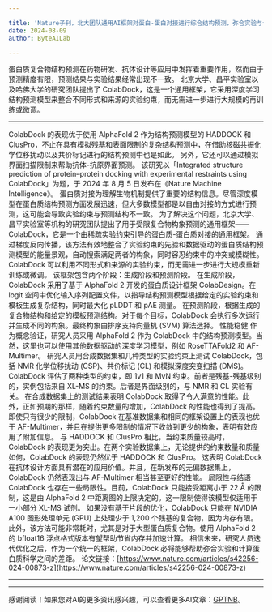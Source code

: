 ```yaml
---

title: 'Nature子刊，北大团队通用AI框架对蛋白-蛋白对接进行综合结构预测，弥合实验与计算的差距'
date: 2024-08-09
author: ByteAILab

---
```


蛋白质复合物结构预测在药物研发、抗体设计等应用中发挥着重要作用，然而由于预测精度有限，预测结果与实验结果经常出现不一致。
北京大学、昌平实验室以及哈佛大学的研究团队提出了 ColabDock，这是一个通用框架，它采用深度学习结构预测模型来整合不同形式和来源的实验约束，而无需进一步进行大规模的再训练或微调。

---

ColabDock 的表现优于使用 AlphaFold 2 作为结构预测模型的 HADDOCK 和 ClusPro，不止在具有模拟残基和表面限制的复杂结构预测中，在借助核磁共振化学位移扰动以及共价标记进行的结构预测中也是如此。
另外，它还可以通过模拟界面扫描限制来帮助抗体-抗原界面预测。
该研究以「Integrated structure prediction of protein–protein docking with experimental restraints using ColabDock」为题，于 2024 年 8 月 5 日发布在《Nature Machine Intelligence》。
蛋白质对接为理解生物机制提供了重要的结构信息。尽管深度模型在蛋白质结构预测方面发展迅速，但大多数模型都是以自由对接的方式进行预测，这可能会导致实验约束与预测结构不一致。
为了解决这个问题，北京大学、昌平实验室等机构的研究团队提出了用于受限复合物构象预测的通用框架——ColabDock，它是一个由稀疏实验约束引导的蛋白质-蛋白质对接的通用框架。
通过梯度反向传播，该方法有效地整合了实验约束的先验和数据驱动的蛋白质结构预测模型的能量景观，自动搜索满足两者的构象，同时容忍约束中的冲突或模糊性。
ColabDock 可以利用不同形式和来源的实验约束，而无需进一步进行大规模重新训练或微调。
该框架包含两个阶段：生成阶段和预测阶段。
在生成阶段，ColabDock 采用了基于 AlphaFold 2 开发的蛋白质设计框架 ColabDesign。在 logit 空间中优化输入序列配置文件，以指导结构预测模型根据给定的实验约束和模板生成复杂结构，同时最大化 pLDDT 和 pAE 测量。
在预测阶段，根据生成的复合物结构和给定的模板预测结构。对于每个目标，ColabDock 会执行多次运行并生成不同的构象。最终构象由排序支持向量机 (SVM) 算法选择。
性能稳健
作为概念验证，研究人员采用 AlphaFold 2  作为 ColabDock 中的结构预测模型。当然，这里也可以使用其他数据驱动的深度学习模型，例如 RoseTTAFold2 和 AF-Multimer。
研究人员用合成数据集和几种类型的实验约束上测试 ColabDock，包括 NMR 化学位移扰动 (CSP)、共价标记 (CL) 和模拟深度突变扫描 (DMS)。
ColabDock 评估了两种类型的约束，即 1v1 和 MvN 约束。前者是残基-残基级别的，实例包括来自 XL-MS 的约束。后者是界面级别的，与 NMR 和 CL 实验有关。
在合成数据集上的测试结果表明 ColabDock 取得了令人满意的性能。此外，正如预期的那样，随着约束数量的增加，ColabDock 的性能也得到了提高。
即使只有很少的限制，ColabDock 在基准数据集和相同的框架设置上的表现也优于 AF-Multimer，并且在提供更多限制的情况下收敛到更少的构象，表明有效应用了附加信息。
与 HADDOCK 和 ClusPro 相比，当约束质量较高时，ColabDock 的表现更为突出。在两个实验数据集上，无论提供的约束数量和质量如何，ColabDock 的表现仍然优于 HADDOCK 和 ClusPro。
这表明 ColabDock 在抗体设计方面具有潜在的应用价值。并且，在新发布的无偏数据集上，ColabDock 仍然表现出与 AF-Multimer 相当甚至更好的性能。
局限性与结语
ColabDock 也存在一些局限性。目前，ColabDock 只能接受距离小于 22 Å 的限制，这是由 AlphaFold 2 中距离图的上限决定的。这一限制使得该模型仅适用于一小部分 XL-MS 试剂。
如果没有基于片段的优化，ColabDock 只能在 NVIDIA A100 图形处理单元 (GPU) 上处理少于 1,200 个残基的复合物，因为内存有限。
此外，该方法可能非常耗时，尤其是对于大型蛋白质复合物。使用 AlphaFold 2 的 bfloat16 浮点格式版本有望帮助节省内存并加速计算。
相信未来，研究人员迭代优化之后，作为一个统一的框架，ColabDock 必将能够帮助弥合实验和计算蛋白质科学之间的差距。
论文链接：[https://www.nature.com/articles/s42256-024-00873-z](https://www.nature.com/articles/s42256-024-00873-z)

---
---
感谢阅读！如果您对AI的更多资讯感兴趣，可以查看更多AI文章：[GPTNB](https://gptnb.com)。